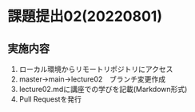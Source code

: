 # 課題提出02(20220801)

## 実施内容
1. ローカル環境からリモートリポジトリにアクセス
2. master→main→lecture02　ブランチ変更作成
3. lecture02.mdに講座での学びを記載(Markdown形式)
4. Pull Requestを発行
